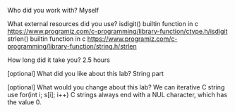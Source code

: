 Who did you work with? 
Myself

What external resources did you use? 
isdigit() builtin function in c
https://www.programiz.com/c-programming/library-function/ctype.h/isdigit
strlen() builtin function in c
https://www.programiz.com/c-programming/library-function/string.h/strlen

How long did it take you? 
2.5 hours

[optional] What did you like about this lab? 
String part

[optional] What would you change about this lab?
We can iterative C string use for(int i; s[i]; i++)
C strings always end with a NUL character, which has the value 0. 
